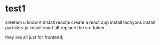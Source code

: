 # test1
sreetam u know it
install reactjs
create a react app
install tachyons 
install particles-js
install react tilt
replace the src folder

they are all just for frontend;
